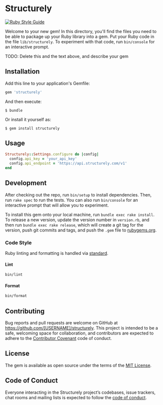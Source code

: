 # Structurely

[![Ruby Style Guide](https://img.shields.io/badge/code_style-standard-brightgreen.svg)](https://github.com/testdouble/standard)

Welcome to your new gem! In this directory, you'll find the files you need to be able to package up your Ruby library into a gem. Put your Ruby code in the file `lib/structurely`. To experiment with that code, run `bin/console` for an interactive prompt.

TODO: Delete this and the text above, and describe your gem

## Installation

Add this line to your application's Gemfile:

```ruby
gem 'structurely'
```

And then execute:

    $ bundle

Or install it yourself as:

    $ gem install structurely

## Usage

```rb
Structurely::Settings.configure do |config|
  config.api_key = 'your_api_key'
  config.api_endpoint = 'https://api.structurely.com/v1'
end
```

## Development

After checking out the repo, run `bin/setup` to install dependencies. Then, run `rake spec` to run the tests. You can also run `bin/console` for an interactive prompt that will allow you to experiment.

To install this gem onto your local machine, run `bundle exec rake install`. To release a new version, update the version number in `version.rb`, and then run `bundle exec rake release`, which will create a git tag for the version, push git commits and tags, and push the `.gem` file to [rubygems.org](https://rubygems.org).

### Code Style

Ruby linting and formatting is handled via [standard](https://github.com/testdouble/standard).

#### Lint

```sh
bin/lint
```

#### Format

```sh
bin/format
```

## Contributing

Bug reports and pull requests are welcome on GitHub at https://github.com/[USERNAME]/structurely. This project is intended to be a safe, welcoming space for collaboration, and contributors are expected to adhere to the [Contributor Covenant](http://contributor-covenant.org) code of conduct.

## License

The gem is available as open source under the terms of the [MIT License](https://opensource.org/licenses/MIT).

## Code of Conduct

Everyone interacting in the Structurely project’s codebases, issue trackers, chat rooms and mailing lists is expected to follow the [code of conduct](https://github.com/[USERNAME]/structurely/blob/master/CODE_OF_CONDUCT.md).
